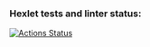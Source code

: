 ### Hexlet tests and linter status:
[![Actions Status](https://github.com/Paaainnn/python-project-lvl1/workflows/hexlet-check/badge.svg)](https://github.com/Paaainnn/python-project-lvl1/actions)